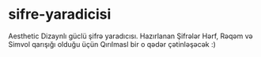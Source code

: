 # sifre-yaradicisi
Aesthetic Dizaynlı güclü şifrə yaradıcısı. Hazırlanan Şifrələr Hərf, Rəqəm və Simvol qarışığı olduğu üçün Qırılmasl bir o qədər çətinləşəcək :) 
